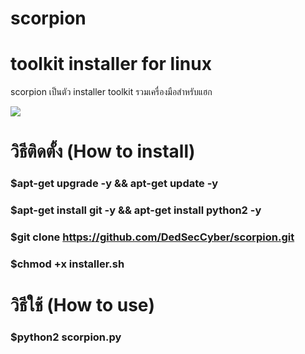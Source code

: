 # scorpion
# toolkit installer for linux

scorpion เป็นตัว installer toolkit 
รวมเครื่องมือสำหรับแฮก

<img src="https://github.com/DedSecCyber/scorpion/blob/master/_20180817_131122.jpg"/>

# วิธีติดตั้ง (How to install)

### $apt-get upgrade -y && apt-get update -y
### $apt-get install git -y && apt-get install python2 -y
### $git clone https://github.com/DedSecCyber/scorpion.git
### $chmod +x installer.sh

# วิธีใช้ (How to use)

### $python2 scorpion.py


